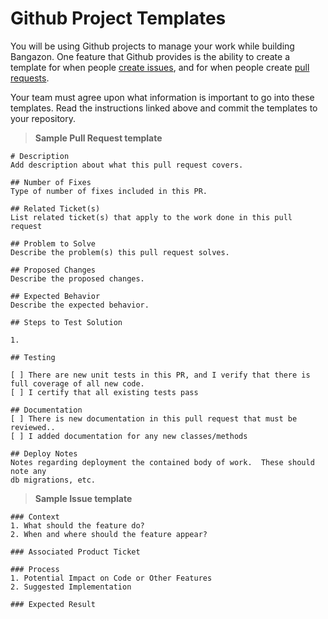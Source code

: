 # Github Project Templates

You will be using Github projects to manage your work while building Bangazon. One feature that Github provides is the ability to create a template for when people [create issues](https://help.github.com/articles/creating-an-issue-template-for-your-repository/), and for when people create [pull requests](https://help.github.com/articles/creating-a-pull-request-template-for-your-repository/).

Your team must agree upon what information is important to go into these templates. Read the instructions linked above and commit the templates to your repository.


> **Sample Pull Request template**

```
# Description
Add description about what this pull request covers.

## Number of Fixes
Type of number of fixes included in this PR.

## Related Ticket(s)
List related ticket(s) that apply to the work done in this pull request

## Problem to Solve
Describe the problem(s) this pull request solves.

## Proposed Changes
Describe the proposed changes.

## Expected Behavior
Describe the expected behavior.

## Steps to Test Solution

1. 

## Testing

[ ] There are new unit tests in this PR, and I verify that there is full coverage of all new code.
[ ] I certify that all existing tests pass

## Documentation
[ ] There is new documentation in this pull request that must be reviewed..
[ ] I added documentation for any new classes/methods

## Deploy Notes
Notes regarding deployment the contained body of work.  These should note any
db migrations, etc.
```

> **Sample Issue template**

```
### Context
1. What should the feature do?
2. When and where should the feature appear?

### Associated Product Ticket

### Process
1. Potential Impact on Code or Other Features
2. Suggested Implementation

### Expected Result
```